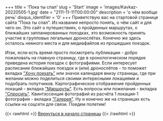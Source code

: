 +++
title = 'Пока ты спал'
slug = 'Start'
image = 'images/Kavkaz-20220505-1.jpg'
date = "2111-11-11T00:00:00"
description = 'о чём вообще речь'
disqus_identifier = '0'
+++
Приветствую вас на стартовой странице сайта "Пока ты спал".
Из названия непросто понять, о чём сайт и для чего он.
Это сайт о путешествиях, о пройденных маршрутах, о ближайших запланированных поездках, это возможность принять участие в групповых легальных дронослётах. Конечно же здесь осталось немного места и для медиафайлов из прошедших поездок.

Итак, если есть время просто посмотреть публикации - добро пожаловать на главную страницу, где в хронологическом порядке приведена история поездок с фотографиями.
Если интересует расписание ближайших поездок и (или) дронослётов - то поможет вкладка <a href="https://sleeptrip.ru/plan/">"Хочу поехать"</a> или значок календаря внизу страницы, где при желании можно поделиться своими интересными локациями и подобрать попутчиков.
Картографическое отображение пройденных локаций - вкладка <a href="https://sleeptrip.ru/map/">"Маршруты"</a>.
Есть вопросы или пожелания - вкладка <a href="https://sleeptrip.ru/ask/">"Спросить"</a>.
Квинтэссенция фотографий из расчёта 1 локация-1 фотография - вкладка <a href="https://sleeptrip.ru/gallery/">"Галерея"</a>.
Ну и конечно же на страницах есть ссылки на соцсети для связи.
Поедем полетим!

{{< rawhtml >}}
<a href="#">Вернуться в начало страницы</a>
{{< /rawhtml >}}
